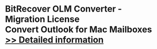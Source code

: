 # BitRecover OLM Converter - Migration License<br />Convert Outlook for Mac Mailboxes<br />[>> Detailed information](https://secure.shareit.com/shareit/product.html?productid=300977261&affiliateid=200057808)